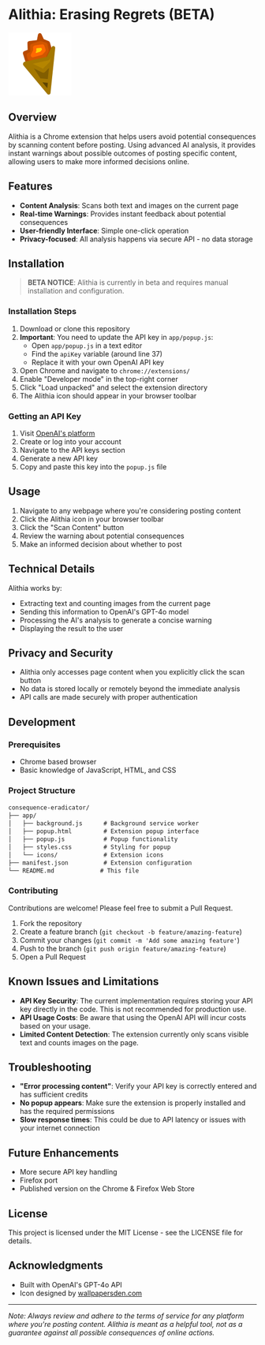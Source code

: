 # Alithia: Erasing Regrets (BETA)

![Alithia Logo](app/icons/icon128.png)

## Overview

Alithia is a Chrome extension that helps users avoid potential consequences by scanning content before posting. Using advanced AI analysis, it provides instant warnings about possible outcomes of posting specific content, allowing users to make more informed decisions online.

## Features

- **Content Analysis**: Scans both text and images on the current page
- **Real-time Warnings**: Provides instant feedback about potential consequences
- **User-friendly Interface**: Simple one-click operation
- **Privacy-focused**: All analysis happens via secure API - no data storage

## Installation

> **BETA NOTICE**: Alithia is currently in beta and requires manual installation and configuration.

### Installation Steps
1. Download or clone this repository
2. **Important**: You need to update the API key in `app/popup.js`:
   - Open `app/popup.js` in a text editor
   - Find the `apiKey` variable (around line 37)
   - Replace it with your own OpenAI API key
3. Open Chrome and navigate to `chrome://extensions/`
4. Enable "Developer mode" in the top-right corner
5. Click "Load unpacked" and select the extension directory
6. The Alithia icon should appear in your browser toolbar

### Getting an API Key
1. Visit [OpenAI's platform](https://platform.openai.com/)
2. Create or log into your account
3. Navigate to the API keys section
4. Generate a new API key
5. Copy and paste this key into the `popup.js` file

## Usage

1. Navigate to any webpage where you're considering posting content
2. Click the Alithia icon in your browser toolbar
3. Click the "Scan Content" button
4. Review the warning about potential consequences
5. Make an informed decision about whether to post

## Technical Details

Alithia works by:
- Extracting text and counting images from the current page
- Sending this information to OpenAI's GPT-4o model
- Processing the AI's analysis to generate a concise warning
- Displaying the result to the user

## Privacy and Security

- Alithia only accesses page content when you explicitly click the scan button
- No data is stored locally or remotely beyond the immediate analysis
- API calls are made securely with proper authentication

## Development

### Prerequisites
- Chrome based browser
- Basic knowledge of JavaScript, HTML, and CSS

### Project Structure
```
consequence-eradicator/
├── app/
│   ├── background.js      # Background service worker
│   ├── popup.html         # Extension popup interface
│   ├── popup.js           # Popup functionality
│   ├── styles.css         # Styling for popup
│   └── icons/             # Extension icons
├── manifest.json          # Extension configuration
└── README.md             # This file
```

### Contributing
Contributions are welcome! Please feel free to submit a Pull Request.

1. Fork the repository
2. Create a feature branch (`git checkout -b feature/amazing-feature`)
3. Commit your changes (`git commit -m 'Add some amazing feature'`)
4. Push to the branch (`git push origin feature/amazing-feature`)
5. Open a Pull Request

## Known Issues and Limitations

- **API Key Security**: The current implementation requires storing your API key directly in the code. This is not recommended for production use.
- **API Usage Costs**: Be aware that using the OpenAI API will incur costs based on your usage.
- **Limited Content Detection**: The extension currently only scans visible text and counts images on the page.

## Troubleshooting

- **"Error processing content"**: Verify your API key is correctly entered and has sufficient credits
- **No popup appears**: Make sure the extension is properly installed and has the required permissions
- **Slow response times**: This could be due to API latency or issues with your internet connection

## Future Enhancements

- More secure API key handling
- Firefox port
- Published version on the Chrome & Firefox Web Store

## License

This project is licensed under the MIT License - see the LICENSE file for details.

## Acknowledgments

- Built with OpenAI's GPT-4o API
- Icon designed by [wallpapersden.com](https://wallpapersden.com/Alithia-the-simpsons-wallpaper/)

---

*Note: Always review and adhere to the terms of service for any platform where you're posting content. Alithia is meant as a helpful tool, not as a guarantee against all possible consequences of online actions.*